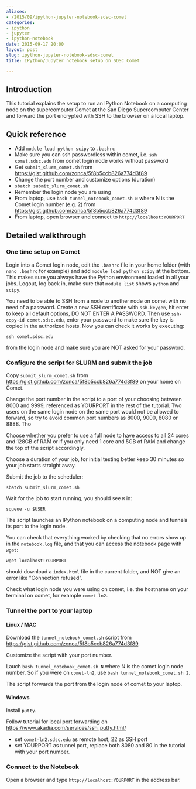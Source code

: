 ```yaml
---
aliases:
- /2015/09/ipython-jupyter-notebook-sdsc-comet
categories:
- ipython
- jupyter
- ipython-notebook
date: 2015-09-17 20:00
layout: post
slug: ipython-jupyter-notebook-sdsc-comet
title: IPython/Jupyter notebook setup on SDSC Comet

---
```


## Introduction

This tutorial explains the setup to run an IPython Notebook on a computing node on the supercomputer Comet at the San Diego Supercomputer Center and forward the port encrypted with SSH to the browser on a local laptop.

## Quick reference

* Add `module load python scipy` to `.bashrc`
* Make sure you can ssh passwordless within comet, i.e. `ssh comet.sdsc.edu` from comet  login node works without password
* Get `submit_slurm_comet.sh` from <https://gist.github.com/zonca/5f8b5ccb826a774d3f89>
* Change the port number and customize options (duration)
* `sbatch submit_slurm_comet.sh`
* Remember the login node you are using
* From laptop, use `bash tunnel_notebook_comet.sh N` where N is the Comet login number (e.g. 2) from <https://gist.github.com/zonca/5f8b5ccb826a774d3f89>
* From laptop, open browser and connect to `http://localhost:YOURPORT`

## Detailed walkthrough

### One time setup on Comet

Login into a Comet login node, edit the `.bashrc` file in your home folder (with `nano .bashrc` for example) and add `module load python scipy` at the bottom. This makes sure you always have the Python environment loaded in all your jobs. Logout, log back in, make sure that `module list` shows `python` and `scipy`.

You need to be able to SSH from a node to another node on comet with no need of a password. Create a new SSH certificate with `ssh-keygen`, hit enter to keep all default options, DO NOT ENTER A PASSWORD. Then use `ssh-copy-id comet.sdsc.edu`, enter your password to make sure the key is copied in the authorized hosts.
Now you can check it works by executing:

    ssh comet.sdsc.edu
    
from the login node and make sure you are NOT asked for your password.

### Configure the script for SLURM and submit the job

Copy `submit_slurm_comet.sh` from <https://gist.github.com/zonca/5f8b5ccb826a774d3f89> on your home on Comet.

Change the port number in the script to a port of your choosing between 8000 and 9999, referenced as YOURPORT in the rest of the tutorial. Two users on the same login node on the same port would not be allowed to forward, so try to avoid common port numbers as 8000, 9000, 8080 or 8888. Tho

Choose whether you prefer to use a full node to have access to all 24 cores and 128GB of RAM or if you only need 1 core and 5GB of RAM and change the top of the script accordingly.

Choose a duration of your job, for initial testing better keep 30 minutes so your job starts straight away.

Submit the job to the scheduler:

    sbatch submit_slurm_comet.sh
    
Wait for the job to start running, you should see `R` in:

    squeue -u $USER
    
The script launches an IPython notebook on a computing node and tunnels its port to the login node.

You can check that everything worked by checking that no errors show up in the `notebook.log` file, and that you can access the notebook page with `wget`:

    wget localhost:YOURPORT

should download a `index.html` file in the current folder, and NOT give an error like "Connection refused".

Check what login node you were using on comet, i.e. the hostname on your terminal on comet, for example `comet-ln2`.

### Tunnel the port to your laptop

#### Linux / MAC

Download the `tunnel_notebook_comet.sh` script from <https://gist.github.com/zonca/5f8b5ccb826a774d3f89>.

Customize the script with your port number.

Lauch `bash tunnel_notebook_comet.sh N` where N is the comet login node number. So if you were on `comet-ln2`, use `bash tunnel_notebook_comet.sh 2`.

The script forwards the port from the login node of comet to your laptop.

#### Windows

Install `putty`.

Follow tutorial for local port forwarding on <https://www.akadia.com/services/ssh_putty.html/>

* set `comet-ln2.sdsc.edu` as remote host, 22 as SSH port
* set YOURPORT as tunnel port, replace both 8080 and 80 in the tutorial with your port number. 

### Connect to the Notebook

Open a browser and type `http://localhost:YOURPORT` in the address bar.
